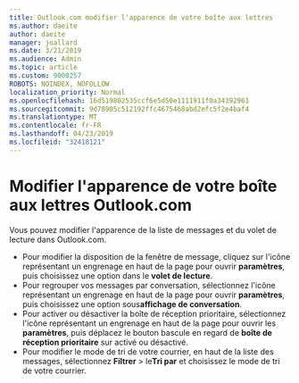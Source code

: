 ```yaml
---
title: Outlook.com modifier l'apparence de votre boîte aux lettres
ms.author: daeite
author: daeite
manager: joallard
ms.date: 3/21/2019
ms.audience: Admin
ms.topic: article
ms.custom: 9000257
ROBOTS: NOINDEX, NOFOLLOW
localization_priority: Normal
ms.openlocfilehash: 16d519802535ccf6e5d50e1111911f0a34392961
ms.sourcegitcommit: 9d78905c512192ffc4675468abd2efc5f2e4baf4
ms.translationtype: MT
ms.contentlocale: fr-FR
ms.lasthandoff: 04/23/2019
ms.locfileid: "32418121"
---
```

# <a name="change-the-look-of-your-outlookcom-mailbox"></a>Modifier l'apparence de votre boîte aux lettres Outlook.com

Vous pouvez modifier l'apparence de la liste de messages et du volet de lecture dans Outlook.com.

- Pour modifier la disposition de la fenêtre de message, cliquez sur l'icône représentant un engrenage en haut de la page pour ouvrir **paramètres**, puis choisissez une option dans le **volet de lecture**.
- Pour regrouper vos messages par conversation, sélectionnez l'icône représentant un engrenage en haut de la page pour ouvrir **paramètres**, puis choisissez une option sous**affichage de conversation**.
- Pour activer ou désactiver la boîte de réception prioritaire, sélectionnez l'icône représentant un engrenage en haut de la page pour ouvrir les **paramètres**, puis déplacez le bouton bascule en regard de **boîte de réception prioritaire** sur activé ou désactivé.
- Pour modifier le mode de tri de votre courrier, en haut de la liste des messages, sélectionnez **Filtrer** > le**Tri par** et choisissez le mode de tri de votre courrier.